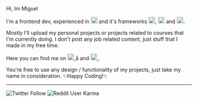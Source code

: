 Hi, Im Miguel

I'm a frontend dev, experienced in <img alt="react-icon" src="https://cdn.worldvectorlogo.com/logos/logo-javascript.svg"
         width="18px" height="18px" class="pointer-events: none"/> and it's frameworks <img alt="angular-icon" src="https://cdn.worldvectorlogo.com/logos/angular-icon.svg"
         width="18px" height="18px" class="pointer-events: none"/>, <img alt="react-icon" src="https://cdn.worldvectorlogo.com/logos/vue-9.svg"
         width="18px" height="18px" class="pointer-events: none"/> and <img alt="react-icon" src="https://cdn.worldvectorlogo.com/logos/react-2.svg"
         width="18px" height="18px" class="pointer-events: none"/>.
         
Mostly I'll upload my personal projects or projects related to courses that I'm currently doing. I don't post any job related content, just stuff that I made in my free time.

Here you can find me on 
      <a href="https://www.linkedin.com/in/miguelhem/" target="_blank" >
         <img alt="linkedin-icon" src="https://cdn.worldvectorlogo.com/logos/linkedin-icon-2.svg"
         width="18px" height="18px" />
      </a>å
 and   <a href="https://twitter.com/username_kvothe" target="_blank" >
         <img alt="twitter-icon" src="https://cdn-icons-png.flaticon.com/512/733/733579.png"
         width="18px" height="18px"/>
      </a>.

You're free to use any design / functionality of my projects, just take my name in consideration. ✨Happy Coding!✨

<hr/>

<div style="display: flex, margin: 1rem" >
         <img alt="Twitter Follow" src="https://img.shields.io/twitter/follow/miguelhemmm?style=social">
         <img alt="Reddit User Karma" src="https://img.shields.io/reddit/user-karma/combined/miguelhempit?style=social">
<div/>


<!---
miguelhemmm/miguelhemmm is a ✨ special ✨ repository because its `README.md` (this file) appears on your GitHub profile.
You can click the Preview link to take a look at your changes.
--->
